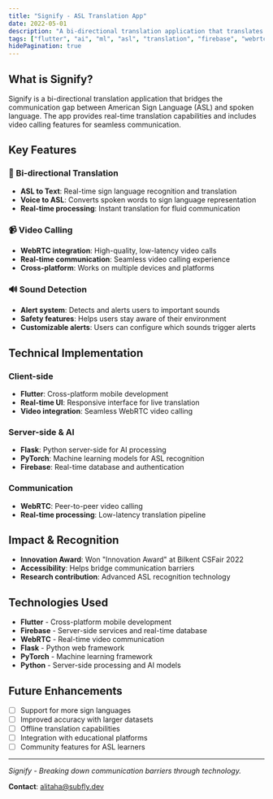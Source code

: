 ```yaml
---
title: "Signify - ASL Translation App"
date: 2022-05-01
description: "A bi-directional translation application that translates ASL to Text and Voice Input to ASL with real-time video calling"
tags: ["flutter", "ai", "ml", "asl", "translation", "firebase", "webrtc", "pytorch"]
hidePagination: true
---
```


## What is Signify?

Signify is a bi-directional translation application that bridges the communication gap between American Sign Language (ASL) and spoken language. The app provides real-time translation capabilities and includes video calling features for seamless communication.

## Key Features

### 🔄 Bi-directional Translation
- **ASL to Text**: Real-time sign language recognition and translation
- **Voice to ASL**: Converts spoken words to sign language representation
- **Real-time processing**: Instant translation for fluid communication

### 📹 Video Calling
- **WebRTC integration**: High-quality, low-latency video calls
- **Real-time communication**: Seamless video calling experience
- **Cross-platform**: Works on multiple devices and platforms

### 🔊 Sound Detection
- **Alert system**: Detects and alerts users to important sounds
- **Safety features**: Helps users stay aware of their environment
- **Customizable alerts**: Users can configure which sounds trigger alerts

## Technical Implementation

### Client-side
- **Flutter**: Cross-platform mobile development
- **Real-time UI**: Responsive interface for live translation
- **Video integration**: Seamless WebRTC video calling

### Server-side & AI
- **Flask**: Python server-side for AI processing
- **PyTorch**: Machine learning models for ASL recognition
- **Firebase**: Real-time database and authentication

### Communication
- **WebRTC**: Peer-to-peer video calling
- **Real-time processing**: Low-latency translation pipeline

## Impact & Recognition

- **Innovation Award**: Won "Innovation Award" at Bilkent CSFair 2022
- **Accessibility**: Helps bridge communication barriers
- **Research contribution**: Advanced ASL recognition technology

## Technologies Used

- **Flutter** - Cross-platform mobile development
- **Firebase** - Server-side services and real-time database
- **WebRTC** - Real-time video communication
- **Flask** - Python web framework
- **PyTorch** - Machine learning framework
- **Python** - Server-side processing and AI models

## Future Enhancements

- [ ] Support for more sign languages
- [ ] Improved accuracy with larger datasets
- [ ] Offline translation capabilities
- [ ] Integration with educational platforms
- [ ] Community features for ASL learners

---

*Signify - Breaking down communication barriers through technology.*

**Contact**: [alitaha@subfly.dev](mailto:alitaha@subfly.dev) 